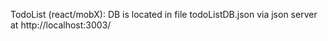 TodoList (react/mobX):
DB is located in file todoListDB.json via json server at http://localhost:3003/
